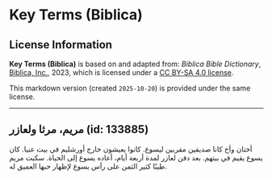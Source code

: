 # Key Terms (Biblica)

## License Information

**Key Terms (Biblica)** is based on and adapted from: _Biblica Bible Dictionary_, [Biblica, Inc.](https://www.biblica.com/), 2023, which is licensed under a [CC BY-SA 4.0 license](https://creativecommons.org/licenses/by-sa/4.0/legalcode.en).

This markdown version (created `2025-10-20`) is provided under the same license.



--------------------------------

## مريم، مرثا ولعازر (id: 133885)

أختان وأخ كانا صديقين مقربين ليسوع. كانوا يعيشون خارج أورشليم في بيت عنيا. كان يسوع يقيم في بيتهم. بعد دفن لعازر لمدة أربعة أيام، أعاده يسوع إلى الحياة. سكبت مريم طيبًا كثير الثمن على رأس يسوع لإظهار حبها العميق له.


